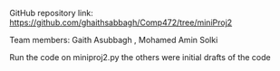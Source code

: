 GitHub repository link: https://github.com/ghaithsabbagh/Comp472/tree/miniProj2

Team members: Gaith Asubbagh
              , Mohamed Amin Solki
             
Run the code on miniproj2.py the others were initial drafts of the code
